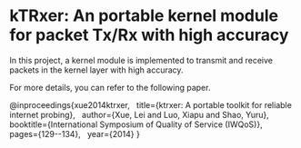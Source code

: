 # kTRxer: An portable kernel module for packet Tx/Rx with high accuracy

In this project, a kernel module  is implemented to transmit and receive packets in the kernel layer with high accuracy.

For more details, you can refer to the following paper.

@inproceedings{xue2014ktrxer,
  &#xA0; title={ktrxer: A portable toolkit for reliable internet probing},
  &#xA0; author={Xue, Lei and Luo, Xiapu and Shao, Yuru},
  &#xA0; booktitle={International Symposium of Quality of Service (IWQoS)},
  &#xA0; pages={129--134},
  &#xA0; year={2014}
}
